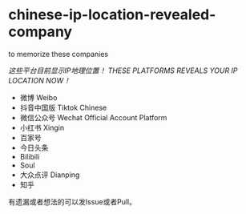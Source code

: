 # chinese-ip-location-revealed-company
to memorize these companies

*这些平台目前显示IP地理位置！*
*THESE PLATFORMS REVEALS YOUR IP LOCATION NOW！*

- 微博 Weibo
- 抖音中国版 Tiktok Chinese
- 微信公众号 Wechat Official Account Platform
- 小红书 Xingin
- 百家号
- 今日头条
- Bilibili
- Soul
- 大众点评 Dianping
- 知乎


有遗漏或者想法的可以发Issue或者Pull。
